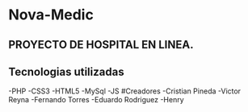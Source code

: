 # Nova-Medic
## PROYECTO DE HOSPITAL EN LINEA.
## Tecnologias utilizadas
  -PHP
  -CSS3
  -HTML5
  -MySql
  -JS
#Creadores
  -Cristian Pineda
  -Victor Reyna
  -Fernando Torres
  -Eduardo Rodriguez 
  -Henry 

